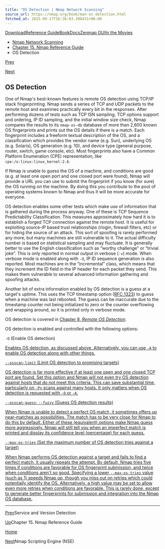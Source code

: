 ```yaml
---
title: "OS Detection | Nmap Network Scanning"
source_url: https://nmap.org/book/man-os-detection.html
fetched_at: 2025-09-17T16:36:03.306431+00:00
---
```


[Download](https://nmap.org/download.html)[Reference Guide](https://nmap.org/book/man.html)[Book](https://nmap.org/book/)[Docs](https://nmap.org/docs.html)[Zenmap GUI](https://nmap.org/zenmap/)[In the Movies](https://nmap.org/movies/)

* [Nmap Network Scanning](https://nmap.org/book/toc.html)
* [Chapter 15. Nmap Reference Guide](https://nmap.org/book/man.html)
* OS Detection

[Prev](https://nmap.org/book/man-version-detection.html)

[Next](https://nmap.org/book/man-nse.html)

OS Detection
----------

[]()[]()

One of Nmap's best-known features is remote OS detection using TCP/IP stack fingerprinting. Nmap sends a series of TCP and UDP packets to the remote host and examines practically every bit in the responses. After performing dozens of tests such as TCP ISN sampling, TCP options support and ordering, IP ID sampling, and the initial window size check, Nmap compares the results to its `nmap-os-db`[]() database of more than 2,600 known OS fingerprints and prints out the OS details if there is a match. Each fingerprint includes a freeform textual description of the OS, and a classification which provides the vendor name (e.g. Sun), underlying OS (e.g. Solaris), OS generation (e.g. 10), and device type (general purpose, router, switch, game console, etc). Most fingerprints also have a Common Platform Enumeration (CPE)[]() representation, like `cpe:/o:linux:linux_kernel:2.6`.

If Nmap is unable to guess the OS of a machine, and conditions are good (e.g. at least one open port and one closed port were found), Nmap will provide a URL you can use to submit the fingerprint if you know (for sure) the OS running on the machine. By doing this you contribute to the pool of operating systems known to Nmap and thus it will be more accurate for everyone.

OS detection enables some other tests which make use of information that is gathered during the process anyway. One of these is TCP Sequence Predictability Classification. This measures approximately how hard it is to establish a forged TCP connection against the remote host. It is useful for exploiting source-IP based trust relationships (rlogin, firewall filters, etc) or for hiding the source of an attack. This sort of spoofing is rarely performed any more, but many machines are still vulnerable to it. The actual difficulty number is based on statistical sampling and may fluctuate. It is generally better to use the English classification such as “worthy challenge” or “trivial joke”. This is only reported in normal output in verbose (`-v`) mode. When verbose mode is enabled along with `-O`, IP ID sequence generation is also reported. Most machines are in the “incremental” class, which means that they increment the ID field in the IP header for each packet they send. This makes them vulnerable to several advanced information gathering and spoofing attacks.

[]()

 Another bit of extra information enabled by OS detection is a guess at a target's uptime. This uses the TCP timestamp option ([RFC 1323](http://www.rfc-editor.org/rfc/rfc1323.txt)) to guess when a machine was last rebooted. The guess can be inaccurate due to the timestamp counter not being initialized to zero or the counter overflowing and wrapping around, so it is printed only in verbose mode.

 OS detection is covered in [Chapter 8, *Remote OS Detection*](https://nmap.org/book/osdetect.html).

OS detection is enabled and controlled with the following options:

`-O` (Enable OS detection) []()

[Enables OS detection, as discussed above. Alternatively, you can use `-A` to enable OS detection along with other things.]()

[`--osscan-limit` (Limit OS detection to promising targets) ]()[ ]()

[OS detection is far more effective if at least one open and one closed TCP port are found. Set this option and Nmap will not even try OS detection against hosts that do not meet this criteria. This can save substantial time, particularly on `-Pn` scans against many hosts. It only matters when OS detection is requested with `-O` or `-A`.]()

[`--osscan-guess`; `--fuzzy` (Guess OS detection results) ]()[ ]()[ ]()

[When Nmap is unable to detect a perfect OS match, it sometimes offers up near-matches as possibilities. The match has to be very close for Nmap to do this by default. Either of these (equivalent) options make Nmap guess more aggressively. Nmap will still tell you when an imperfect match is printed and display its confidence level (percentage) for each guess.]()

[`--max-os-tries` (Set the maximum number of OS detection tries against a target) ]()[ ]()

[When Nmap performs OS detection against a target and fails to find a perfect match, it usually repeats the attempt. By default, Nmap tries five times if conditions are favorable for OS fingerprint submission, and twice when conditions aren't so good. Specifying a lower `--max-os-tries` value (such as 1) speeds Nmap up, though you miss out on retries which could potentially identify the OS. Alternatively, a high value may be set to allow even more retries when conditions are favorable. This is rarely done, except to generate better fingerprints for submission and integration into the Nmap OS database.]()

[]()

---

[Prev](https://nmap.org/book/man-version-detection.html)Service and Version Detection

[Up](https://nmap.org/book/man.html)Chapter 15. Nmap Reference Guide

[Home](https://nmap.org/book/toc.html)

[Next](https://nmap.org/book/man-nse.html)Nmap Scripting Engine (NSE)